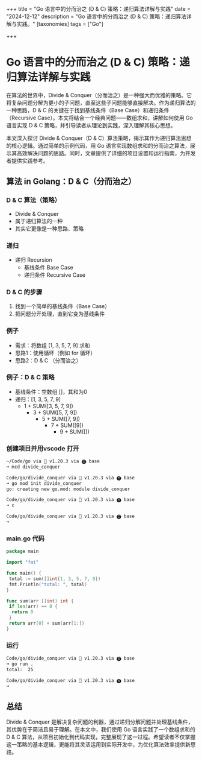+++
title = "Go 语言中的分而治之 (D & C) 策略：递归算法详解与实践"
date = "2024-12-12"
description = "Go 语言中的分而治之 (D & C) 策略：递归算法详解与实践。"
[taxonomies]
tags = ["Go"]

+++

# Go 语言中的分而治之 (D & C) 策略：递归算法详解与实践

在算法的世界中，Divide & Conquer（分而治之）是一种强大而优雅的策略。它将复杂问题分解为更小的子问题，直至这些子问题能够直接解决。作为递归算法的一种思路，D & C 的关键在于找到基线条件（Base Case）和递归条件（Recursive Case）。本文将结合一个经典问题——数组求和，讲解如何使用 Go 语言实现 D & C 策略，并引导读者从理论到实践，深入理解其核心思想。

本文深入探讨 Divide & Conquer（D & C）算法策略，揭示其作为递归算法思想的核心逻辑。通过简单的示例代码，用 Go 语言实现数组求和的分而治之算法，展示其高效解决问题的思路。同时，文章提供了详细的项目设置和运行指南，为开发者提供实践参考。

## 算法 in Golang：D & C（分而治之）

### D & C 算法（策略）

- Divide & Conquer
- 属于递归算法的一种
- 其实它更像是一种思路、策略

### 递归

- 递归 Recursion
  - 基线条件 Base Case
  - 递归条件 Recursive Case

### D & C 的步骤

1. 找到一个简单的基线条件（Base Case）
2. 把问题分开处理，直到它变为基线条件

### 例子

- 需求：将数组 [1, 3, 5, 7, 9] 求和
- 思路1：使用循环（例如 for 循环）
- 思路2：D & C （分而治之）

### 例子：D & C 策略

- 基线条件：空数组 []，其和为0
- 递归：[1, 3, 5, 7, 9]
  - 1 + SUM([3, 5, 7, 9])
    - 3 + SUM([5, 7, 9])
      - 5 + SUM([7, 9])
        - 7 + SUM([9])
          - 9 + SUM([])

### 创建项目并用vscode 打开

```bash
~/Code/go via 🐹 v1.20.3 via 🅒 base
➜ mcd divide_conquer

Code/go/divide_conquer via 🐹 v1.20.3 via 🅒 base
➜ go mod init divide_conquer
go: creating new go.mod: module divide_conquer

Code/go/divide_conquer via 🐹 v1.20.3 via 🅒 base
➜ c

Code/go/divide_conquer via 🐹 v1.20.3 via 🅒 base
➜

```

### main.go 代码

```go
package main

import "fmt"

func main() {
 total := sum([]int{1, 3, 5, 7, 9})
 fmt.Println("total: ", total)
}

func sum(arr []int) int {
 if len(arr) == 0 {
  return 0
 }
 return arr[0] + sum(arr[1:])
}

```

### 运行

```bash
Code/go/divide_conquer via 🐹 v1.20.3 via 🅒 base 
➜ go run .                  
total:  25

Code/go/divide_conquer via 🐹 v1.20.3 via 🅒 base 
➜ 
```

## 总结

Divide & Conquer 是解决复杂问题的利器，通过递归分解问题并处理基线条件，其优势在于简洁且易于理解。在本文中，我们使用 Go 语言实践了一个数组求和的 D & C 算法，从项目初始化到代码实现，完整展现了这一过程。希望读者不仅掌握这一策略的基本逻辑，更能将其灵活运用到实际开发中，为优化算法效率提供新思路。
